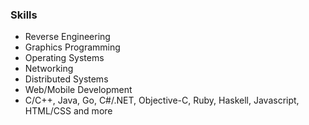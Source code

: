 <h3>Skills</h3>
<ul>
<li>Reverse Engineering</li>
<li>Graphics Programming</li>
<li>Operating Systems</li>
<li>Networking</li>
<li>Distributed Systems</li>
<li>Web/Mobile Development</li>
<li>C/C++, Java, Go, C#/.NET, Objective-C, Ruby, Haskell, Javascript, HTML/CSS and more</li>
</ul>

